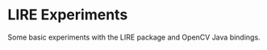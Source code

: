 LIRE Experiments
================

Some basic experiments with the LIRE package and OpenCV Java bindings.

